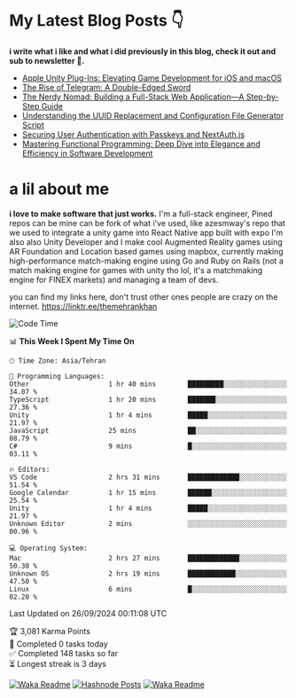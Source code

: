 # My Latest Blog Posts 👇
**i write what i like and what i did previously in this blog, check it out and sub to newsletter 🫡.**

<!-- HASHNODE_BLOG:START -->
- [Apple Unity Plug-Ins: Elevating Game Development for iOS and macOS](https://themehrankhan.hashnode.dev/apple-unity-plug-ins-elevating-game-development-for-ios-and-macos)
- [The Rise of Telegram: A Double-Edged Sword](https://themehrankhan.hashnode.dev/the-rise-of-telegram-a-double-edged-sword)
- [The Nerdy Nomad: Building a Full-Stack Web Application—A Step-by-Step Guide](https://themehrankhan.hashnode.dev/the-nerdy-nomad-building-a-full-stack-web-applicationa-step-by-step-guide)
- [Understanding the UUID Replacement and Configuration File Generator Script](https://themehrankhan.hashnode.dev/understanding-the-uuid-replacement-and-configuration-file-generator-script)
- [Securing User Authentication with Passkeys and NextAuth.js](https://themehrankhan.hashnode.dev/securing-user-authentication-with-passkeys-and-nextauthjs)
- [Mastering Functional Programming: Deep Dive into Elegance and Efficiency in Software Development](https://themehrankhan.hashnode.dev/mastering-functional-programming-deep-dive-into-elegance-and-efficiency-in-software-development)

<!-- HASHNODE_BLOG:END -->

# a lil about me
**i love to make  software that just works.**
I'm a full-stack engineer, Pined repos can be mine can be fork of what i've used, like azesmway's repo that we used to integrate a unity game into React Native app built with expo I'm also also Unity Developer and I make cool Augmented Reality games using AR Foundation and Location based games using mapbox, currently making high-performance match-making engine using Go and Ruby on Rails (not a match making engine for games with unity tho lol, it's a matchmaking engine for FINEX markets) and managing a team of devs.

you can find my links here, don't trust other ones people are crazy on the internet.
https://linktr.ee/themehrankhan

<!--START_SECTION:waka-->
![Code Time](http://img.shields.io/badge/Code%20Time-631%20hrs%209%20mins-blue)

📊 **This Week I Spent My Time On** 

```text
🕑︎ Time Zone: Asia/Tehran

💬 Programming Languages: 
Other                    1 hr 40 mins        █████████░░░░░░░░░░░░░░░░   34.07 % 
TypeScript               1 hr 20 mins        ███████░░░░░░░░░░░░░░░░░░   27.36 % 
Unity                    1 hr 4 mins         █████░░░░░░░░░░░░░░░░░░░░   21.97 % 
JavaScript               25 mins             ██░░░░░░░░░░░░░░░░░░░░░░░   08.79 % 
C#                       9 mins              █░░░░░░░░░░░░░░░░░░░░░░░░   03.11 % 

🔥 Editors: 
VS Code                  2 hrs 31 mins       █████████████░░░░░░░░░░░░   51.54 % 
Google Calendar          1 hr 15 mins        ██████░░░░░░░░░░░░░░░░░░░   25.54 % 
Unity                    1 hr 4 mins         █████░░░░░░░░░░░░░░░░░░░░   21.97 % 
Unknown Editor           2 mins              ░░░░░░░░░░░░░░░░░░░░░░░░░   00.96 % 

💻 Operating System: 
Mac                      2 hrs 27 mins       █████████████░░░░░░░░░░░░   50.30 % 
Unknown OS               2 hrs 19 mins       ████████████░░░░░░░░░░░░░   47.50 % 
Linux                    6 mins              █░░░░░░░░░░░░░░░░░░░░░░░░   02.20 % 
```


 Last Updated on 26/09/2024 00:11:08 UTC
<!--END_SECTION:waka-->

<!-- TODO-IST:START -->
🏆  3,081 Karma Points           
🌸  Completed 0 tasks today           
✅  Completed 148 tasks so far           
⏳  Longest streak is 3 days
<!-- TODO-IST:END -->

[![Waka Readme](https://github.com/TheMehranKhan/themehrankhan/actions/workflows/main.yml/badge.svg)](https://github.com/TheMehranKhan/themehrankhan/actions/workflows/main.yml)
[![Hashnode Posts](https://github.com/TheMehranKhan/themehrankhan/actions/workflows/hashnode.yml/badge.svg)](https://github.com/TheMehranKhan/themehrankhan/actions/workflows/hashnode.yml)
[![Waka Readme](https://github.com/TheMehranKhan/themehrankhan/actions/workflows/waka.yml/badge.svg)](https://github.com/TheMehranKhan/themehrankhan/actions/workflows/waka.yml)
